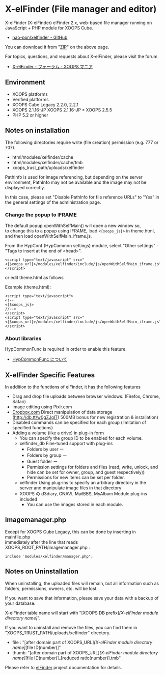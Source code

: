 # X-elFinder (File manager and editor)

X-elFinder (X-elFinder)
elFinder 2.x, web-based file manager running on JavaScript + PHP module for XOOPS Cube.


* [nao-pon/xelfinder - GitHub](https://github.com/nao-pon/xelfinder)

You can download it from "[ZIP](https://github.com/nao-pon/xelfinder/zipball/master)" on the above page.

For topics, questions, and requests about X-elFinder, please visit the forum.

* [X-elFinder - フォーラム - XOOPS マニア](http://xoops.hypweb.net/modules/forum/index.php?forum_id=25)

## Environment

* XOOPS platforms
 * Verified platforms
  * XOOPS Cube Legacy 2.2.0, 2.2.1
  * XOOPS 2.1.16-JP
  XOOPS 2.1.16-JP * XOOPS 2.5.5
* PHP 5.2 or higher

## Notes on installation

The following directories require write (file creation) permission (e.g. 777 or 707).

* html/modules/xelfinder/cache
* html/modules/xelfinder/cache/tmb
* xoops_trust_path/uploads/xelfinder

PathInfo is used for image referencing, but depending on the server environment, PathInfo may not be available and the image may not be displayed correctly.

In this case, please set "Disable PathInfo for file reference URLs" to "Yes" in the general settings of the administration page.

### Change the popup to IFRAME

The default popup openWithSelfMain() will open a new window so,  
to change this to a popup using IFRAME, load `<{xoops_js}>` in theme.html,   
and then load openWithSelfMain_iframe.js.

From the HypConf (HypCommon settings) module, select "Other settings" - "Tags to insert at the end of &lt;head&gt;".

    <script type="text/javascript" src="<{$xoops_url}>/modules/xelfinder/include/js/openWithSelfMain_iframe.js"></script>

or edit theme.html as follows

Example (theme.html):

    <script type="text/javascript">
    <!--
    <{$xoops_js}>
    //-->
    </script>
    <script type="text/javascript" src="<{$xoops_url}>/modules/xelfinder/include/js/openWithSelfMain_iframe.js"></script>

### About libraries

HypCommonFunc is required in order to enable this feature.

* [HypCommonFunc について](http://xoops.hypweb.net/modules/xpwiki/156.html)

## X-elFinder Specific Features

In addition to the functions of elFinder, it has the following features

* Drag and drop file uploads between browser windows. (Firefox, Chrome, Safari)
* Image editing using Pixlr.com 
* [Dropbox.com](http://db.tt/w0gZJglT) Direct manipulation of data storage (http://db.tt/w0gZJglT) 500MB bonus for new registration & installation)
* Disabled commands can be specified for each group (limitation of specified functions)
* Adding a volume (like a drive) in plug-in form
    * You can specify the group ID to be enabled for each volume.
    * xelfinder_db Fine-tuned support with plug-ins
        * Folders by user ー
        * Folders by group ー
        * Guest folder ー
        * Permission settings for folders and files (read, write, unlock, and hide can be set for owner, group, and guest respectively))
        * Permissions for new items can be set per folder.
    * xelfinder Using plug-ins to specify an arbitrary directory in the server and manipulate image files in that directory
    * XOOPS の d3diary, GNAVI, MailBBS, MyAlbum Module plug-ins included
        * You can use the images stored in each module.

## imagemanager.php   

Except for XOOPS Cube Legacy, this can be done by inserting in mainfile.php  
immediately after the line that reads XOOPS_ROOT_PATH/imagemanager.php :

    include 'modules/xelfinder/manager.php';



## Notes on Uninstallation

When uninstalling, the uploaded files will remain, but all information such as folders, permissions, owners, etc. will be lost.

If you want to save that information, please save your data with a backup of your database.

X-elFinder table name will start with "[XOOPS DB prefix]_[X-elFinder module directory name]_".

If you want to uninstall and remove the files, you can find them in "XOOPS_TRUST_PATH/uploads/xelfinder" directory.

* file : "[after domain part of XOOPS_URL]_[X-elFinder module directory name]_[file ID(number)]"
* thumb: "[after domain part of XOOPS_URL]_[X-elFinder module directory name]_[file ID(number)]_[reduced ratio(number)].tmb"

Please refer to  [elFinder](https://github.com/Studio-42/elFinder) project documentation for details.
